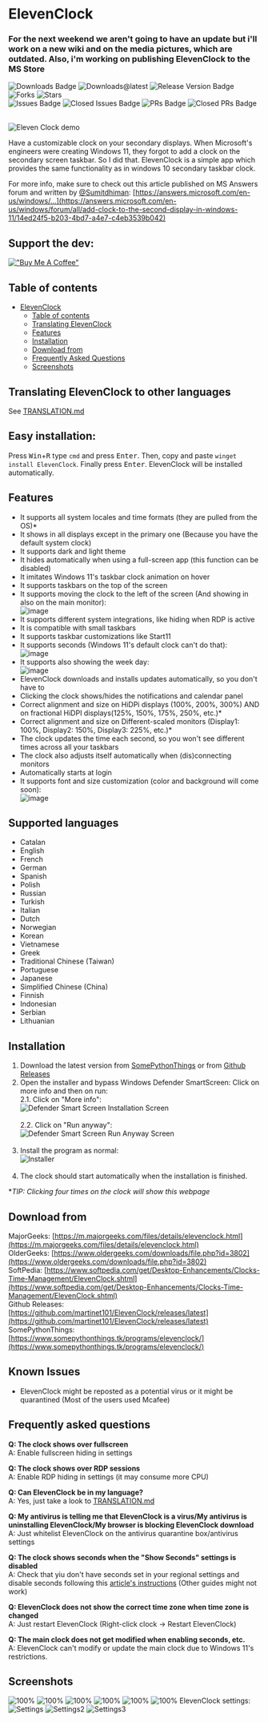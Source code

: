 # ElevenClock

### For the next weekend we aren't going to have an update but i'll work on a new wiki and on the media pictures, which are outdated. Also, i'm working on publishing ElevenClock to the MS Store

![Downloads Badge](https://img.shields.io/github/downloads/martinet101/ElevenClock/total.svg?style=for-the-badge)
![Downloads@latest](https://img.shields.io/github/downloads/martinet101/ElevenClock/latest/total?style=for-the-badge)
![Release Version Badge](https://img.shields.io/github/v/release/martinet101/ElevenClock?style=for-the-badge)
![Forks](https://img.shields.io/github/forks/martinet101/ElevenClock?color=yellow&style=for-the-badge)
![Stars](https://img.shields.io/github/stars/martinet101/ElevenClock?color=yellow&style=for-the-badge)
<br>
![Issues Badge](https://img.shields.io/github/issues/martinet101/ElevenClock?style=for-the-badge)
![Closed Issues Badge](https://img.shields.io/github/issues-closed/martinet101/ElevenClock?color=%238256d0&style=for-the-badge)
![PRs Badge](https://img.shields.io/github/issues-pr/martinet101/ElevenClock?style=for-the-badge)
![Closed PRs Badge](https://img.shields.io/github/issues-pr-closed/martinet101/ElevenClock?color=%238256d0&style=for-the-badge)
<br><br>

![Eleven Clock demo](https://raw.githubusercontent.com/martinet101/ElevenClock/master/media/banner.webp)

Have a customizable clock on your secondary displays. When Microsoft's engineers were creating Windows 11, they forgot to add a clock on the secondary screen taskbar. So I did that. ElevenClock is a simple app which provides the same functionality as in windows 10 secondary taskbar clock.

For more info, make sure to check out this article published on MS Answers forum and written by [@Sumitdhiman](https://github.com/Sumitdhiman): [https://answers.microsoft.com/en-us/windows/...](https://answers.microsoft.com/en-us/windows/forum/all/add-clock-to-the-second-display-in-windows-11/14ed24f5-b203-4bd7-a4e7-c4eb3539b042)

## Support the dev:

[!["Buy Me A Coffee"](https://www.buymeacoffee.com/assets/img/custom_images/orange_img.png)](https://ko-fi.com/martinet101)
<br>
## Table of contents

- [ElevenClock](#elevenclock)
  - [Table of contents](#table-of-contents)
  - [Translating ElevenClock](#translating-elevenclock-to-other-languages)
  - [Features](#features)
  - [Installation](#installation)
  - [Download from](#download-from)
  - [Frequently Asked Questions](#frequently-asked-questions)
  - [Screenshots](#screenshots)

## Translating ElevenClock to other languages
See [TRANSLATION.md](https://github.com/martinet101/ElevenClock/blob/main/TRANSLATION.md)

## Easy installation:

Press <kbd>Win</kbd>+<kbd>R</kbd> type `cmd` and press <kbd>Enter</kbd>. Then, copy and paste `winget install ElevenClock`. Finally press <kbd>Enter</kbd>. ElevenClock will be installed automatically. 

## Features

- It supports all system locales and time formats (they are pulled from the OS)*
- It shows in all displays except in the primary one (Because you have the default system clock)
- It supports dark and light theme
- It hides automatically when using a full-screen app (this function can be disabled)
- It imitates Windows 11's taskbar clock animation on hover
- It supports taskbars on the top of the screen
- It supports moving the clock to the left of the screen (And showing in also on the main monitor):<br>
![image](https://user-images.githubusercontent.com/53119851/141693704-93629e47-f3de-47ea-b35e-25509da6408f.png)
- It supports different system integrations, like hiding when RDP is active
- It is compatible with small taskbars
- It supports taskbar customizations like Start11
- It supports seconds (Windows 11's default clock can't do that):<br>
![image](https://user-images.githubusercontent.com/53119851/141693616-b8179600-bef4-4a54-82ac-409ed6c3e425.png)
- It supports also showing the week day:<br>
![image](https://user-images.githubusercontent.com/53119851/141693589-9aac85ad-38d0-4d89-9418-4364f9dcdbb7.png)
- ElevenClock downloads and installs updates automatically, so you don't have to
- Clicking the clock shows/hides the notifications and calendar panel
- Correct alignment and size on HiDPi displays (100%, 200%, 300%) AND on fractional HiDPI displays(125%, 150%, 175%, 250%, etc.)*
- Correct alignment and size on Different-scaled monitors (Display1: 100%, Display2: 150%, Display3: 225%, etc.)*
- The clock updates the time each second, so you won't see different times across all your taskbars
- The clock also adjusts itself automatically when (dis)connecting monitors
- Automatically starts at login
- It supports font and size customization (color and background will come soon):<br>
![image](https://user-images.githubusercontent.com/53119851/141693519-920480ba-62e9-4ac8-a65d-e83651709d15.png)


## Supported languages
 - Catalan
 - English
 - French
 - German
 - Spanish
 - Polish
 - Russian
 - Turkish
 - Italian
 - Dutch
 - Norwegian
 - Korean
 - Vietnamese
 - Greek
 - Traditional Chinese (Taiwan)
 - Portuguese 
 - Japanese
 - Simplified Chinese (China)
 - Finnish
 - Indonesian
 - Serbian
 - Lithuanian

## Installation

 1. Download the latest version from [SomePythonThings](https://www.somepythonthings.tk/programs/elevenclock/#downloadSection) or from [Github Releases](https://github.com/martinet101/ElevenClock/releases)
 2. Open the installer and bypass Windows Defender SmartScreen: Click on more info and then on run:<br>
     2.1.  Click on "More info":<br>
     ![Defender Smart Screen Installation Screen](https://github.com/martinet101/ElevenClock/blob/main/media/smartscreen1.jpg?raw=true)<br><br>
     2.2. Click on "Run anyway":<br>
     ![Defender Smart Screen Run Anyway Screen](https://github.com/martinet101/ElevenClock/blob/main/media/smartscreen2.jpg?raw=true)<br><br>
 3. Install the program as normal:<br>![Installer](https://github.com/martinet101/ElevenClock/blob/main/media/elevenclock_7.png?raw=true)<br><br>
 4. The clock should start automatically when the installation is finished.

   **TIP: Clicking four times on the clock will show this webpage*

## Download from

MajorGeeks: [https://m.majorgeeks.com/files/details/elevenclock.html](https://m.majorgeeks.com/files/details/elevenclock.html)<br>
OlderGeeks: [https://www.oldergeeks.com/downloads/file.php?id=3802](https://www.oldergeeks.com/downloads/file.php?id=3802)<br>
SoftPedia: [https://www.softpedia.com/get/Desktop-Enhancements/Clocks-Time-Management/ElevenClock.shtml](https://www.softpedia.com/get/Desktop-Enhancements/Clocks-Time-Management/ElevenClock.shtml)<br>
Github Releases: [https://github.com/martinet101/ElevenClock/releases/latest](https://github.com/martinet101/ElevenClock/releases/latest)<br>
SomePythonThings: [https://www.somepythonthings.tk/programs/elevenclock/](https://www.somepythonthings.tk/programs/elevenclock/)<br>

## Known Issues

 - ElevenClock might be reposted as a potential virus or it might be quarantined (Most of the users used Mcafee)
 
## Frequently asked questions

**Q: The clock shows over fullscreen**<br>
A: Enable fullscreen hiding in settings<br>

**Q: The clock shows over RDP sessions**<br>
A: Enable RDP hiding in settings (it may consume more CPU)<br>

**Q: Can ElevenClock be in my language?**<br>
A: Yes, just take a look to [TRANSLATION.md](https://github.com/martinet101/ElevenClock/blob/main/TRANSLATION.md)<br>

**Q: My antivirus is telling me that ElevenClock is a virus/My antivirus is uninstalling ElevenClock/My browser is blocking ElevenClock download**<br>
A: Just whitelist ElevenClock on the antivirus quarantine box/antivirus settings<br>

**Q: The clock shows seconds when the "Show Seconds" settings is disabled**<br>
A: Check that yiu don't have seconds set in your regional settings and disable seconds following this [article's instructions](https://www.howtogeek.com/325096/how-to-make-windows-10s-taskbar-clock-display-seconds/) (Other guides might not work)<br>

**Q: ElevenClock does not show the correct time zone when time zone is changed**<br>
A: Just restart ElevenClock (Right-click clock -> Restart ElevenClock)<br>

**Q: The main clock does not get modified when enabling seconds, etc.**<br>
A: ElevenClock can't modify or update  the main clock due to Windows 11's restrictions.

## Screenshots

![100%](https://github.com/martinet101/ElevenClock/blob/main/media/img1.png?raw=true)
![100%](https://github.com/martinet101/ElevenClock/blob/main/media/img2.png?raw=true)
![100%](https://github.com/martinet101/ElevenClock/blob/main/media/img3.png?raw=true)
![100%](https://github.com/martinet101/ElevenClock/blob/main/media/img4.png?raw=true)
![100%](https://github.com/martinet101/ElevenClock/blob/main/media/img5.png?raw=true)
![100%](https://github.com/martinet101/ElevenClock/blob/main/media/img6.png?raw=true)
ElevenClock settings: <br>![Settings](https://user-images.githubusercontent.com/53119851/137625716-e0d9e5b2-d188-4a76-8146-77061970b78f.png)
![Settings2](https://user-images.githubusercontent.com/53119851/137625725-08bd6408-abcc-4c87-9be6-bbb1dad5ed75.png)
![Settings3](https://user-images.githubusercontent.com/53119851/137625731-08594ba7-9d66-4add-82d1-2a64400293df.png)



